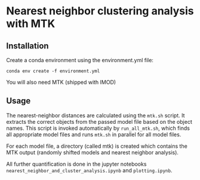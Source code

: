 # Nearest neighbor clustering analysis with MTK

## Installation

Create a conda environment using the environment.yml file:

```
conda env create -f environment.yml
```

You will also need MTK (shipped with IMOD)


## Usage

The nearest-neighbor distances are calculated using the `mtk.sh` script. It extracts the correct objects from the passed model file based on the object names.
This script is invoked automatically by `run_all_mtk.sh`, which finds all appropriate model files and runs `mtk.sh` in parallel for all model files.

For each model file, a directory (called mtk) is created which contains the MTK output (randomly shifted models and nearest neighbor analysis).

All further quantification is done in the jupyter notebooks `nearest_neighbor_and_cluster_analysis.ipynb` and `plotting.ipynb`.
